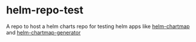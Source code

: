 # helm-repo-test
A repo to host a helm charts repo for testing helm apps like [helm-chartmap](https://github.com/melahn/helm-chartmap) and [helm-chartmap-generator](https://github.com/melahn/helm-chartmap-generator)
